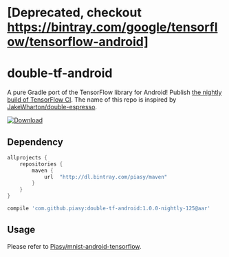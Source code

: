 # [Deprecated, checkout https://bintray.com/google/tensorflow/tensorflow-android]

# double-tf-android

A pure Gradle port of the TensorFlow library for Android! Publish [the nightly build of TensorFlow CI](http://ci.tensorflow.org/view/Nightly/job/nightly-android/). The name of this repo is inspired by [JakeWharton/double-espresso](https://github.com/JakeWharton/double-espresso).

[ ![Download](https://api.bintray.com/packages/piasy/maven/double-tf-android/images/download.svg) ](https://bintray.com/piasy/maven/double-tf-android/_latestVersion)

## Dependency

``` gradle
allprojects {
    repositories {
        maven {
            url  "http://dl.bintray.com/piasy/maven"
        }
    }
}

compile 'com.github.piasy:double-tf-android:1.0.0-nightly-125@aar'
```

## Usage

Please refer to [Piasy/mnist-android-tensorflow](https://github.com/Piasy/mnist-android-tensorflow/tree/double-tf-android/MnistAndroid).
